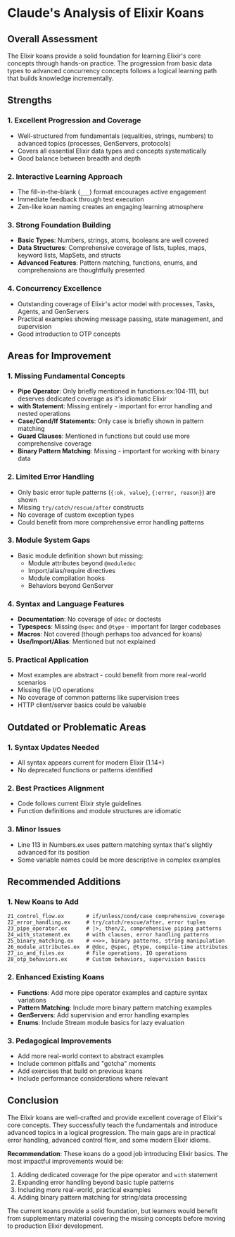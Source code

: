 # Claude's Analysis of Elixir Koans

## Overall Assessment

The Elixir koans provide a solid foundation for learning Elixir's core concepts through hands-on practice. The progression from basic data types to advanced concurrency concepts follows a logical learning path that builds knowledge incrementally.

## Strengths

### 1. **Excellent Progression and Coverage**
- Well-structured from fundamentals (equalities, strings, numbers) to advanced topics (processes, GenServers, protocols)
- Covers all essential Elixir data types and concepts systematically
- Good balance between breadth and depth

### 2. **Interactive Learning Approach**
- The fill-in-the-blank (`___`) format encourages active engagement
- Immediate feedback through test execution
- Zen-like koan naming creates an engaging learning atmosphere

### 3. **Strong Foundation Building**
- **Basic Types**: Numbers, strings, atoms, booleans are well covered
- **Data Structures**: Comprehensive coverage of lists, tuples, maps, keyword lists, MapSets, and structs
- **Advanced Features**: Pattern matching, functions, enums, and comprehensions are thoughtfully presented

### 4. **Concurrency Excellence**
- Outstanding coverage of Elixir's actor model with processes, Tasks, Agents, and GenServers
- Practical examples showing message passing, state management, and supervision
- Good introduction to OTP concepts

## Areas for Improvement

### 1. **Missing Fundamental Concepts**
- **Pipe Operator**: Only briefly mentioned in functions.ex:104-111, but deserves dedicated coverage as it's idiomatic Elixir
- **with Statement**: Missing entirely - important for error handling and nested operations
- **Case/Cond/If Statements**: Only case is briefly shown in pattern matching
- **Guard Clauses**: Mentioned in functions but could use more comprehensive coverage
- **Binary Pattern Matching**: Missing - important for working with binary data

### 2. **Limited Error Handling**
- Only basic error tuple patterns (`{:ok, value}`, `{:error, reason}`) are shown
- Missing `try/catch/rescue/after` constructs
- No coverage of custom exception types
- Could benefit from more comprehensive error handling patterns

### 3. **Module System Gaps**
- Basic module definition shown but missing:
  - Module attributes beyond `@moduledoc`
  - Import/alias/require directives  
  - Module compilation hooks
  - Behaviors beyond GenServer

### 4. **Syntax and Language Features**
- **Documentation**: No coverage of `@doc` or doctests
- **Typespecs**: Missing `@spec` and `@type` - important for larger codebases
- **Macros**: Not covered (though perhaps too advanced for koans)
- **Use/Import/Alias**: Mentioned but not explained

### 5. **Practical Application**
- Most examples are abstract - could benefit from more real-world scenarios
- Missing file I/O operations
- No coverage of common patterns like supervision trees
- HTTP client/server basics could be valuable

## Outdated or Problematic Areas

### 1. **Syntax Updates Needed**
- All syntax appears current for modern Elixir (1.14+)
- No deprecated functions or patterns identified

### 2. **Best Practices Alignment**
- Code follows current Elixir style guidelines
- Function definitions and module structures are idiomatic

### 3. **Minor Issues**
- Line 113 in Numbers.ex uses pattern matching syntax that's slightly advanced for its position
- Some variable names could be more descriptive in complex examples

## Recommended Additions

### 1. **New Koans to Add**
```
21_control_flow.ex       # if/unless/cond/case comprehensive coverage
22_error_handling.ex     # try/catch/rescue/after, error tuples
23_pipe_operator.ex      # |>, then/2, comprehensive piping patterns  
24_with_statement.ex     # with clauses, error handling patterns
25_binary_matching.ex    # <<>>, binary patterns, string manipulation
26_module_attributes.ex  # @doc, @spec, @type, compile-time attributes
27_io_and_files.ex       # File operations, IO operations
28_otp_behaviors.ex      # Custom behaviors, supervision basics
```

### 2. **Enhanced Existing Koans**
- **Functions**: Add more pipe operator examples and capture syntax variations
- **Pattern Matching**: Include more binary pattern matching examples
- **GenServers**: Add supervision and error handling examples
- **Enums**: Include Stream module basics for lazy evaluation

### 3. **Pedagogical Improvements**
- Add more real-world context to abstract examples
- Include common pitfalls and "gotcha" moments
- Add exercises that build on previous koans
- Include performance considerations where relevant

## Conclusion

The Elixir koans are well-crafted and provide excellent coverage of Elixir's core concepts. They successfully teach the fundamentals and introduce advanced topics in a logical progression. The main gaps are in practical error handling, advanced control flow, and some modern Elixir idioms.

**Recommendation**: These koans do a good job introducing Elixir basics. The most impactful improvements would be:
1. Adding dedicated coverage for the pipe operator and `with` statement
2. Expanding error handling beyond basic tuple patterns  
3. Including more real-world, practical examples
4. Adding binary pattern matching for string/data processing

The current koans provide a solid foundation, but learners would benefit from supplementary material covering the missing concepts before moving to production Elixir development.